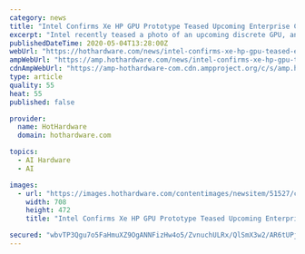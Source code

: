 ```yaml
---
category: news
title: "Intel Confirms Xe HP GPU Prototype Teased Upcoming Enterprise Computing Product"
excerpt: "Intel recently teased a photo of an upcoming discrete GPU, and not surprisingly, the massive chip is confirmed to be bound for data centers, not consumers."
publishedDateTime: 2020-05-04T13:28:00Z
webUrl: "https://hothardware.com/news/intel-confirms-xe-hp-gpu-teased-enterprise-computing"
ampWebUrl: "https://amp.hothardware.com/news/intel-confirms-xe-hp-gpu-teased-enterprise-computing"
cdnAmpWebUrl: "https://amp-hothardware-com.cdn.ampproject.org/c/s/amp.hothardware.com/news/intel-confirms-xe-hp-gpu-teased-enterprise-computing"
type: article
quality: 55
heat: 55
published: false

provider:
  name: HotHardware
  domain: hothardware.com

topics:
  - AI Hardware
  - AI

images:
  - url: "https://images.hothardware.com/contentimages/newsitem/51527/content/Intel_GPU.jpg"
    width: 708
    height: 472
    title: "Intel Confirms Xe HP GPU Prototype Teased Upcoming Enterprise Computing Product"

secured: "wbvTP3Qgu7o5FaHmuXZ9OgANNFizHw4o5/ZvnuchULRx/QlSmX3w2/AR6tUPjzeDlSr3/DrBJlPLjvDgiX8/v8O78LDYEyBSd/MUTi+9+KHOZqmrr/EcYahsq7DLZUbPmHl8Nqn17RO4QhJaMA5sofFZrMypMNcZzj0N+hHCtrVpDLs8Ofw4AbpqLDy4s7Ii5nXDORFpIAbD3xFiLxpRvEjbbZIUUpz7xGTlPJqA9jXxVa/ehzXh3MeIQmgOoXJ8g33oB78vqD7DrnrweVeoRek5ADJCj/SVbvWe9E93d8cP6YJg+ZkO0rOPAvLnFwoJ9A9kixrK6rniZaMcBwV/6apv+AuX+95y5V826kZLtJJUrxZWobQHvrHZew0TC0PEIsH+UONLzXKkphEz2cNsi4JaVBYUkzbUhxu93RUZXztB7IZWoW/MMZTOrnKb3kIrNHcttKsHSQLJj8onKI/k/dAetfe94VQxv/V7BiUUrcs=;3Fo/MEE20nzZhXvdOXPYxw=="
---
```


